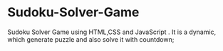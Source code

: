 # Sudoku-Solver-Game
Sudoku Solver Game using HTML,CSS and JavaScript . It is a dynamic, which generate puzzle and also solve it with countdown;
